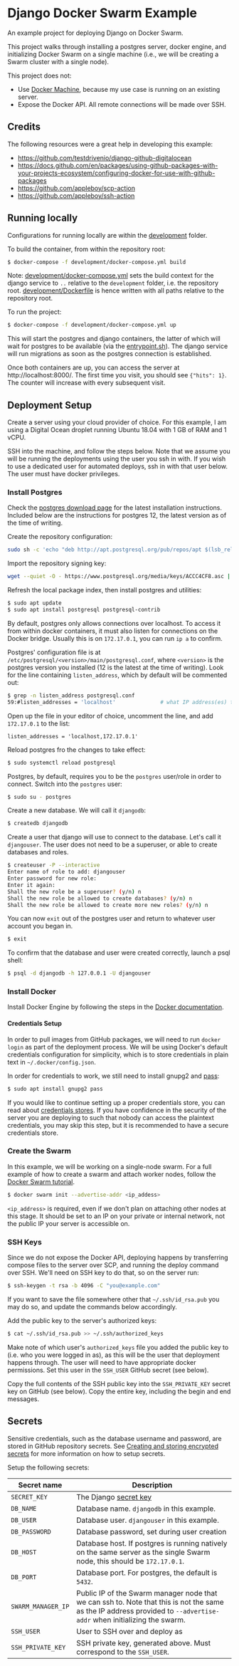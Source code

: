 # Django Docker Swarm Example
An example project for deploying Django on Docker Swarm.

This project walks through installing a postgres server, docker engine, and initializing Docker Swarm on a single machine (i.e., we will be creating a Swarm cluster with a single node). 

This project does not:
- Use [Docker Machine](https://docs.docker.com/machine/), because my use case is running on an existing server.
- Expose the Docker API. All remote connections will be made over SSH.

## Credits
The following resources were a great help in developing this example:
- https://github.com/testdrivenio/django-github-digitalocean
- https://docs.github.com/en/packages/using-github-packages-with-your-projects-ecosystem/configuring-docker-for-use-with-github-packages
- https://github.com/appleboy/scp-action
- https://github.com/appleboy/ssh-action

## Running locally
Configurations for running locally are within the [development](development) folder.

To build the container, from within the repository root:

```bash
$ docker-compose -f development/docker-compose.yml build
```

Note: [development/docker-compose.yml](development/docker-compose.yml) sets the build context for the django service to `..` relative to the `development` folder, i.e. the repository root. [development/Dockerfile](development/Dockerfile) is hence written with all paths relative to the repository root.

To run the project:

```bash
$ docker-compose -f development/docker-compose.yml up
```

This will start the postgres and django containers, the latter of which will wait for postgres to be available (via the [entrypoint.sh](development/entrypoint.sh)). The django service will run migrations as soon as the postgres connection is established.

Once both containers are up, you can access the server at http://localhost:8000/. The first time you visit, you should see `{"hits": 1}`. The counter will increase with every subsequent visit.

## Deployment Setup
Create a server using your cloud provider of choice. For this example, I am using a Digital Ocean droplet running Ubuntu 18.04 with 1 GB of RAM and 1 vCPU. 

SSH into the machine, and follow the steps below. Note that we assume you will be running the deployments using the user you ssh in with. If you wish to use a dedicated user for automated deploys, ssh in with that user below. The user must have docker privileges.

### Install Postgres
Check the [postgres download page](https://www.postgresql.org/download/linux/ubuntu/) for the latest installation instructions. Included below are the instructions for postgres 12, the latest version as of the time of writing.

Create the repository configuration:

```bash
sudo sh -c 'echo "deb http://apt.postgresql.org/pub/repos/apt $(lsb_release -cs)-pgdg main" > /etc/apt/sources.list.d/pgdg.list'
```

Import the repository signing key:

```bash
wget --quiet -O - https://www.postgresql.org/media/keys/ACCC4CF8.asc | sudo apt-key add -
```

Refresh the local package index, then install postgres and utilities:

```bash
$ sudo apt update
$ sudo apt install postgresql postgresql-contrib
```

By default, postgres only allows connections over localhost. To access it from within docker containers, it must also listen for connections on the Docker bridge. Usually this is on `172.17.0.1`, you can run `ip a` to confirm. 

Postgres' configuration file is at `/etc/postgresql/<version>/main/postgresql.conf`, where `<version>` is the postgres version you installed (12 is the latest at the time of writing). Look for the line containing `listen_address`, which by default will be commented out:

```bash
$ grep -n listen_address postgresql.conf 
59:#listen_addresses = 'localhost'              # what IP address(es) to listen on;
```

Open up the file in your editor of choice, uncomment the line, and add `172.17.0.1` to the list:

```
listen_addresses = 'localhost,172.17.0.1'
```

Reload postgres fro the changes to take effect:

```bash
$ sudo systemctl reload postgresql
```


Postgres, by default, requires you to be the `postgres` user/role in order to connect. Switch into the `postgres` user:

```bash
$ sudo su - postgres
```

Create a new database. We will call it `djangodb`:

```bash
$ createdb djangodb
```

Create a user that django will use to connect to the database. Let's call it `djangouser`. The user does not need to be a superuser, or able to create databases and roles.

```bash
$ createuser -P --interactive
Enter name of role to add: djangouser
Enter password for new role: 
Enter it again: 
Shall the new role be a superuser? (y/n) n
Shall the new role be allowed to create databases? (y/n) n
Shall the new role be allowed to create more new roles? (y/n) n
```

You can now `exit` out of the postgres user and return to whatever user account you began in.

```bash
$ exit
``` 

To confirm that the database and user were created correctly, launch a psql shell:

```bash
$ psql -d djangodb -h 127.0.0.1 -U djangouser
```

### Install Docker
Install Docker Engine by following the steps in the [Docker documentation](https://docs.docker.com/engine/install/ubuntu/).

#### Credentials Setup
In order to pull images from GitHub packages, we will need to run `docker login` as part of the deployment process. We will be using Docker's default credentials configuration for simplicity, which is to store credentials in plain text in `~/.docker/config.json`. 

In order for credentials to work, we still need to install gnupg2 and [pass](https://www.passwordstore.org/):

```bash
$ sudo apt install gnupg2 pass 
```

If you would like to continue setting up a proper credentials store, you can read about [credentials stores](https://docs.docker.com/engine/reference/commandline/login/#credentials-store). If you have confidence in the security of the server you are deploying to such that nobody can access the plaintext credentials, you may skip this step, but it is recommended to have a secure credentials store.

### Create the Swarm
In this example, we will be working on a single-node swarm. For a full example of how to create a swarm and attach worker nodes, follow the [Docker Swarm tutorial](https://docs.docker.com/engine/swarm/swarm-tutorial/create-swarm/).

```bash
$ docker swarm init --advertise-addr <ip_addess>
```

`<ip_address>` is required, even if we don't plan on attaching other nodes at this stage. It should be set to an IP on your private or internal network, not the public IP your server is accessible on.

### SSH Keys
Since we do not expose the Docker API, deploying happens by transferring compose files to the server over SCP, and running the deploy command over SSH. We'll need on SSH key to do that, so on the server run:

```bash
$ ssh-keygen -t rsa -b 4096 -C "you@example.com"
```

If you want to save the file somewhere other that `~/.ssh/id_rsa.pub` you may do so, and update the commands below accordingly.

Add the public key to the server's authorized keys:

```bash
$ cat ~/.ssh/id_rsa.pub >> ~/.ssh/authorized_keys
```

Make note of which user's `authorized_keys` file you added the public key to (i.e. who you were logged in as), as this will be the user that deployment happens through. The user will need to have appropriate docker permissions. Set this user in the `SSH_USER` GitHub secret (see below).

Copy the full contents of the SSH public key into the `SSH_PRIVATE_KEY` secret key on GitHub (see below). Copy the entire key, including the begin and end messages.

## Secrets
Sensitive credentials, such as the database username and password, are stored in GitHub repository secrets. See [Creating and storing encrypted secrets](https://docs.github.com/en/actions/configuring-and-managing-workflows/creating-and-storing-encrypted-secrets) for more information on how to setup secrets.

Setup the following secrets:

| **Secret name** | **Description** |
| --- | --- |
| `SECRET_KEY` | The Django [secret key](https://docs.djangoproject.com/en/2.2/ref/settings/#std:setting-SECRET_KEY) |
| `DB_NAME` | Database name. `djangodb` in this example. |
| `DB_USER` | Database user. `djangouser` in this example. |
| `DB_PASSWORD` | Database password, set during user creation |
| `DB_HOST` | Database host. If postgres is running natively on the same server as the single Swarm node, this should be `172.17.0.1`. |
| `DB_PORT` | Database port. For postgres, the default is `5432`. |
| `SWARM_MANAGER_IP` | Public IP of the Swarm manager node that we can ssh to. Note that this is not the same as the IP address provided to `--advertise-addr` when initializing the swarm.
| `SSH_USER` | User to SSH over and deploy as |
| `SSH_PRIVATE_KEY` | SSH private key, generated above. Must correspond to the `SSH_USER`. |


